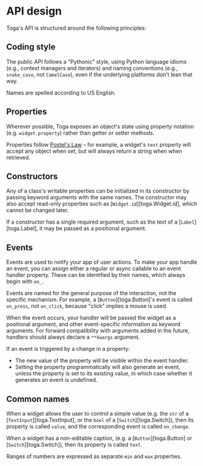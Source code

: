 # API design

Toga's API is structured around the following principles:

## Coding style

The public API follows a "Pythonic" style, using Python language idioms (e.g., context managers and iterators) and naming conventions (e.g., `snake_case`, not `CamelCase`), even if the underlying platforms don't lean that way.

Names are spelled according to US English.

## Properties

Wherever possible, Toga exposes an object's state using property notation (e.g. `widget.property`) rather than getter or setter methods.

Properties follow [Postel's Law](https://en.wikipedia.org/wiki/Robustness_principle) – for example, a widget's `text` property will accept any object when set, but will always return a string when when retrieved.

## Constructors

Any of a class's writable properties can be initialized in its constructor by passing keyword arguments with the same names. The constructor may also accept read-only properties such as [`Widget.id`][toga.Widget.id], which cannot be changed later.

If a constructor has a single required argument, such as the text of a [`Label`][toga.Label], it may be passed as a positional argument.

## Events

Events are used to notify your app of user actions. To make your app handle an event, you can assign either a regular or async callable to an event handler property. These can be identified by their names, which always begin with `on_`.

Events are named for the general purpose of the interaction, not the specific mechanism. For example, a [`Button`][toga.Button]'s event is called `on_press`, not `on_click`, because "click" implies a mouse is used.

When the event occurs, your handler will be passed the widget as a positional argument, and other event-specific information as keyword arguments. For forward compatibility with arguments added in the future, handlers should always declare a `**kwargs` argument.

If an event is triggered by a change in a property:

- The new value of the property will be visible within the event handler.
- Setting the property programmatically will also generate an event, unless the property is set to its existing value, in which case whether it generates an event is undefined.

## Common names

When a widget allows the user to control a simple value (e.g. the `str` of a [`TextInput`][toga.TextInput], or the `bool` of a [`Switch`][toga.Switch]), then its property is called `value`, and the corresponding event is called `on_change`.

When a widget has a non-editable caption, (e.g. a [`Button`][toga.Button] or [`Switch`][toga.Switch]), then its property is called `text`.

Ranges of numbers are expressed as separate `min` and `max` properties.
